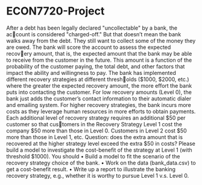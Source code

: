 # ECON7720-Project

After a debt has been legally declared "uncollectable" by a bank, the account is considered "charged-off." But that doesn’t mean the bank walks
away from the debt. They still want to collect some of the money they
are owed. The bank will score the account to assess the expected recovery amount, that is, the expected amount that the bank may be able to
receive from the customer in the future. This amount is a function of the
probability of the customer paying, the total debt, and other factors that
impact the ability and willingness to pay.
The bank has implemented different recovery strategies at different thresholds ($1000, $2000, etc.) where the greater the expected recovery amount,
the more effort the bank puts into contacting the customer. For low
recovery amounts (Level 0), the bank just adds the customer’s contact
information to their automatic dialer and emailing system. For higher
recovery strategies, the bank incurs more costs as they leverage human
resources in more efforts to obtain payments. Each additional level of
recovery strategy requires an additional $50 per customer so that customers in the Recovery Strategy Level 1 cost the company $50 more than
those in Level 0. Customers in Level 2 cost $50 more than those in Level
1, etc.
Question: does the extra amount that is recovered at the higher strategy
level exceed the extra $50 in costs? Please build a model to investigate
the cost-benefit of the strategy at Level 1 (with threshold $1000). You
should
• Build a model to fit the scenario of the recovery strategy choice of
the bank.
• Work on the data (bank_data.csv) to get a cost-benefit result.
• Write up a report to illustrate the banking recovery strategy, e.g.,
whether it is worthy to pursue Level 1 v.s. Level 0.

